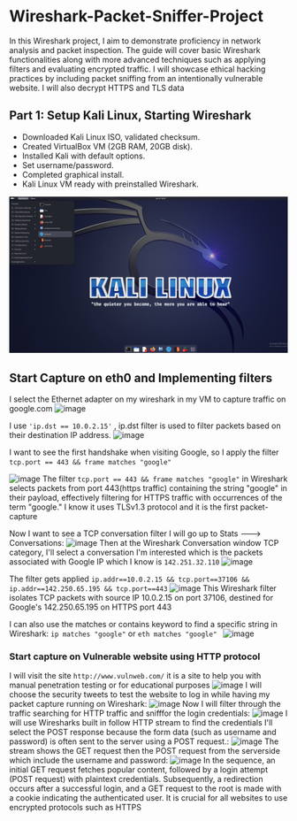 # Wireshark-Packet-Sniffer-Project

In this Wireshark project, I aim to demonstrate proficiency in network analysis and packet inspection. The guide will cover basic Wireshark functionalities along with more advanced techniques such as applying filters and evaluating encrypted traffic. I will showcase ethical hacking practices by including packet sniffing from an intentionally vulnerable website. I will also decrypt HTTPS and TLS data

## Part 1: Setup Kali Linux, Starting Wireshark

- Downloaded Kali Linux ISO, validated checksum.
- Created VirtualBox VM (2GB RAM, 20GB disk).
- Installed Kali with default options.
- Set username/password.
- Completed graphical install.
- Kali Linux VM ready with preinstalled Wireshark.

<img src="Wireshark%20Project%20images/setup.png" alt="Setup Image" width="1000"/>


## Start Capture on eth0 and Implementing filters 
I select the Ethernet adapter on my wireshark in my VM to capture traffic on google.com
![image](https://github.com/mubarizsaeed/Wireshark-Packet-Sniffer-Project/assets/98554238/0757f772-1656-4bbe-ad73-4ae3c9ab8444)

I use `'ip.dst == 10.0.2.15'` , ip.dst filter is used to filter packets based on their destination IP address. 
![image](https://github.com/mubarizsaeed/Wireshark-Packet-Sniffer-Project/assets/98554238/7684208f-ef20-458a-8d3e-9b7573a9247f)

I want to see the first handshake when visiting Google, so I apply the filter `tcp.port == 443 && frame matches "google"`

![image](https://github.com/mubarizsaeed/Wireshark-Packet-Sniffer-Project/assets/98554238/b6e23d29-254f-4fe5-98fc-4e29927303b6)
The filter `tcp.port == 443 && frame matches "google"` in Wireshark selects packets from port 443(https traffic) containing the string "google" in their payload, effectively filtering for HTTPS traffic with occurrences of the term "google." I know it uses TLSv1.3 protocol and it is the first packet-capture

Now I want to see a TCP conversation filter I will go up to Stats ---> Conversations:
![image](https://github.com/mubarizsaeed/Wireshark-Packet-Sniffer-Project/assets/98554238/84a880aa-6c7a-4628-93a2-74f18a427245)
Then at the Wireshark Conversation window TCP category, I'll select a conversation I'm interested which is the packets associated with Google IP which I know is `142.251.32.110`
![image](https://github.com/mubarizsaeed/Wireshark-Packet-Sniffer-Project/assets/98554238/f41c344f-5112-42d2-8047-bb238e9aa22b)

The filter gets applied `ip.addr==10.0.2.15 && tcp.port==37106 && ip.addr==142.250.65.195 && tcp.port==443`
![image](https://github.com/mubarizsaeed/Wireshark-Packet-Sniffer-Project/assets/98554238/5ffb9127-9796-45eb-b9c7-7b6ae6e7da92)
This Wireshark filter isolates TCP packets with source IP 10.0.2.15 on port 37106, destined for Google's 142.250.65.195 on HTTPS port 443

I can also use the matches or contains keyword to find a specific string in Wireshark: `ip matches "google"` or `eth matches "google" `
![image](https://github.com/mubarizsaeed/Wireshark-Packet-Sniffer-Project/assets/98554238/07418985-36e7-4d93-a3a4-923331f25312)

### Start capture on Vulnerable website using HTTP protocol  
I will visit the site `http://www.vulnweb.com/` it is a site to help you with manual penetration testing or for educational purposes
![image](https://github.com/mubarizsaeed/Wireshark-Packet-Sniffer-Project/assets/98554238/06985044-b088-4cc3-8d4c-48044b7f144f)
I will choose the security tweets to test the website to log in while having my packet capture running on Wireshark:
![image](https://github.com/mubarizsaeed/Wireshark-Packet-Sniffer-Project/assets/98554238/8655b84d-98f6-43c5-bf9f-27c280416e9a)
Now I will filter through the traffic searching for HTTP traffic and snifffor the login credentials:
![image](https://github.com/mubarizsaeed/Wireshark-Packet-Sniffer-Project/assets/98554238/5614c1d1-86c5-48bf-9a61-9215aa2759e3)
I will use Wiresharks built in follow HTTP stream to find the credentials I'll select the POST response because the form data (such as username and password) is often sent to the server using a POST request.:
![image](https://github.com/mubarizsaeed/Wireshark-Packet-Sniffer-Project/assets/98554238/90a28003-fa1b-4437-a4ab-eb9c92d8a67c)
The stream shows the GET request then the POST request from the serverside which include the username and password:
![image](https://github.com/mubarizsaeed/Wireshark-Packet-Sniffer-Project/assets/98554238/368a5997-2c96-4aba-af74-66efe1323b7b)
In the sequence, an initial GET request fetches popular content, followed by a login attempt (POST request) with plaintext credentials. Subsequently, a redirection occurs after a successful login, and a GET request to the root is made with a cookie indicating the authenticated user. It is crucial for all websites to use encrypted protocols such as HTTPS



